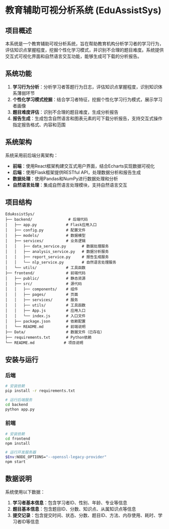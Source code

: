 # 教育辅助可视分析系统 (EduAssistSys)

## 项目概述

本系统是一个教育辅助可视分析系统，旨在帮助教育机构分析学习者的学习行为，评估知识点掌握程度，挖掘个性化学习模式，并识别不合理的题目难度。系统提供交互式可视化界面和自然语言交互功能，能够生成可下载的分析报告。

## 系统功能

1. **学习行为分析**：分析学习者答题行为日志，评估知识点掌握程度，识别知识体系薄弱环节
2. **个性化学习模式挖掘**：结合学习者特征，挖掘个性化学习行为模式，展示学习者画像
3. **题目难度评估**：识别不合理的题目难度，生成分析报告
4. **报告生成**：生成包含自然语言和图表元素的可下载分析报告，支持交互式操作指定报告格式、内容和范围

## 系统架构

系统采用前后端分离架构：

- **前端**：使用React框架构建交互式用户界面，结合Echarts实现数据可视化
- **后端**：使用Flask框架提供RESTful API，处理数据分析和报告生成
- **数据处理**：使用Pandas和NumPy进行数据处理和分析
- **自然语言处理**：集成自然语言处理模块，支持自然语言交互

## 项目结构

```
EduAssistSys/
├── backend/                # 后端代码
│   ├── app.py             # Flask应用入口
│   ├── config.py          # 配置文件
│   ├── models/            # 数据模型
│   ├── services/          # 业务逻辑
│   │   ├── data_service.py       # 数据处理服务
│   │   ├── analysis_service.py   # 数据分析服务
│   │   ├── report_service.py     # 报告生成服务
│   │   └── nlp_service.py        # 自然语言处理服务
│   └── utils/             # 工具函数
├── frontend/              # 前端代码
│   ├── public/            # 静态资源
│   ├── src/               # 源代码
│   │   ├── components/    # 组件
│   │   ├── pages/         # 页面
│   │   ├── services/      # 服务
│   │   ├── utils/         # 工具函数
│   │   ├── App.js         # 应用入口
│   │   └── index.js       # 入口文件
│   ├── package.json       # 依赖配置
│   └── README.md          # 前端说明
├── Data/                  # 数据文件（已存在）
├── requirements.txt       # Python依赖
└── README.md             # 项目说明
```

## 安装与运行

### 后端

```bash
# 安装依赖
pip install -r requirements.txt

# 运行后端服务
cd backend
python app.py
```

### 前端

```bash
# 安装依赖
cd frontend
npm install

# 运行开发服务器
$Env:NODE_OPTIONS="--openssl-legacy-provider"
npm start
```

## 数据说明

系统使用以下数据：

1. **学习者基本信息**：包含学习者ID、性别、年龄、专业等信息
2. **题目基本信息**：包含题目ID、分数、知识点、从属知识点等信息
3. **提交记录**：包含提交时间、状态、分数、题目ID、方法、内存使用、耗时、学习者ID等信息
